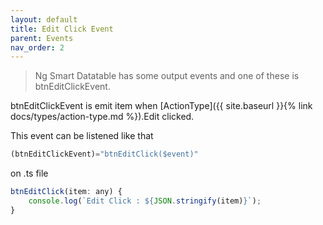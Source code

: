 ```yaml
---
layout: default
title: Edit Click Event
parent: Events
nav_order: 2
---
```


> Ng Smart Datatable has some output events and one of these is btnEditClickEvent.

btnEditClickEvent is emit item when [ActionType]({{ site.baseurl }}{% link docs/types/action-type.md %}).Edit clicked.

This event can be listened like that

```javascript
(btnEditClickEvent)="btnEditClick($event)"
```

on .ts file


```javascript
btnEditClick(item: any) {
    console.log(`Edit Click : ${JSON.stringify(item)}`);
}
```
